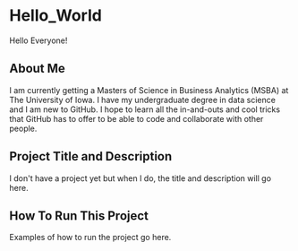 # Hello_World

Hello Everyone!

## About Me
I am currently getting a Masters of Science in Business Analytics (MSBA) at The University of Iowa.
I have my undergraduate degree in data science and I am new to GitHub.
I hope to learn all the in-and-outs and cool tricks that GitHub has to offer to be able to code
and collaborate with other people. 

## Project Title and Description
I don't have a project yet but when I do, the title and description will go here.  

## How To Run This Project
Examples of how to run the project go here. 
